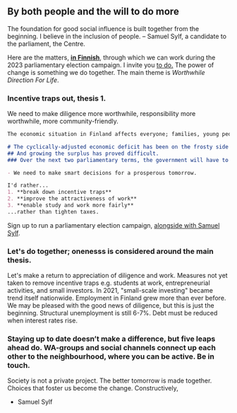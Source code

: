 ## By both people and the will to do more

The foundation for good social influence is built together from the beginning. I believe in the inclusion of people.
– Samuel Sylf, a candidate to the parliament, the Centre.

Here are the matters, **[in Finnish](https://samuelsylf.github.io/blog/)**, through which we can work during the 2023 parliamentary election campaign. I invite you [to do.](https://forms.gle/1zbDPFrNhu2qC7gd8) The power of change is something we do together. The main theme is _Worthwhile Direction For Life_.


### Incentive traps out, thesis 1.

We need to make diligence more worthwhile, responsibility more worthwhile, more community-friendly.

```markdown
The economic situation in Finland affects everyone; families, young people, experienced seniors.

# The cyclically-adjusted economic deficit has been on the frosty side for more than a decade.
## And growing the surplus has proved difficult.
### Over the next two parliamentary terms, the government will have to tighten _something_

- We need to make smart decisions for a prosperous tomorrow.

I'd rather...
1. **break down incentive traps**
2. **improve the attractiveness of work**
3. **enable study and work more fairly**
...rather than tighten taxes.
```

Sign up to run a parliamentary election campaign, [alongside with Samuel Sylf](https://forms.gle/1zbDPFrNhu2qC7gd8).

### Let's do together; onenesss is considered around the main thesis.

Let's make a return to appreciation of diligence and work. Measures not yet taken to remove incentive traps e.g. students at work, entrepreneurial activities, and small investors.
In 2021, "small-scale investing" became trend itself nationwide. Employment in Finland grew more than ever before. We may be pleased with the good news of diligence, but this is just the beginning. Structural unemployment is still 6-7%. Debt must be reduced when interest rates rise.

### Staying up to date doesn’t make a difference, but five leaps ahead do. WA-groups and social channels connect up each other to the neighbourhood, where you can be active. Be in touch.
Society is not a private project. The better tomorrow is made together. Choices that foster us become the change. 
Constructively,
- Samuel Sylf
